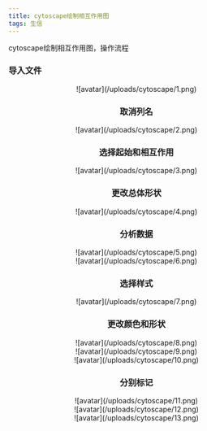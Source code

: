 ```yaml
---
title: cytoscape绘制相互作用图
tags: 生信
---
```


cytoscape绘制相互作用图，操作流程



<!--more--> 

### 导入文件
<div align=center>![avatar](/uploads/cytoscape/1.png)

### 取消列名
<div align=center>![avatar](/uploads/cytoscape/2.png)

### 选择起始和相互作用

<div align=center>![avatar](/uploads/cytoscape/3.png)

### 更改总体形状
<div align=center>![avatar](/uploads/cytoscape/4.png)


### 分析数据
<div align=center>![avatar](/uploads/cytoscape/5.png)

<div align=center>![avatar](/uploads/cytoscape/6.png)

### 选择样式
<div align=center>![avatar](/uploads/cytoscape/7.png)

### 更改颜色和形状
<div align=center>![avatar](/uploads/cytoscape/8.png)


<div align=center>![avatar](/uploads/cytoscape/9.png)


<div align=center>![avatar](/uploads/cytoscape/10.png)

### 分别标记
<div align=center>![avatar](/uploads/cytoscape/11.png)

<div align=center>![avatar](/uploads/cytoscape/12.png)

<div align=center>![avatar](/uploads/cytoscape/13.png)
